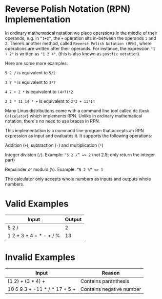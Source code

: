 # Reverse Polish Notation (RPN) Implementation

In ordinary mathematical notation we place operations in the middle of their operands, e.g. in `“1+2”`, the `+` operation sits in-between the operands `1` and `2`. There’s another method, called `Reverse Polish Notation (RPN)`, where operations are written after their operands. For instance, the expression `"1 + 2"` is written as `"1 2 +"`. (this is also known as `postfix notation`).

Here are some more examples:

`5 2 /` is equivalent to `5/2`

`3 7 *` is equivalent to `3*7`

`4 7 + 2 *` is equivalent to `(4+7)*2`

`2 3 * 11 14 * +` is equivalent to `2*3 + 11*14`


Many Linux distributions come with a command line tool called dc (`Desk Calculator`) which implements RPN. Unlike in ordinary mathematical notation, there's no need to use braces in RPN.

This implementation is a command line program that accepts an RPN expression as input and evaluates it. It supports the following operations:

Addition (`+`), subtraction (`-`) and multiplication (`*`)

Integer division (`/`). Example: `“5 2 /” => 2` (not 2.5; only return the integer part)

Remainder or modulo (`%`). Example: `“5 2 %” => 1`

The calculator only accepts whole numbers as inputs and outputs whole numbers.

# Valid Examples


| Input        | Output |
|--------------|--------|
| 5 2 / | 2      |
| 1 2 + 3 * 4 + * - + / % | 13     |

# Invalid Examples

| Input        | Reason |
|--------------|--------|
| (1 2) + (3 * 4) + | Contains paranthesis |
 | 10 6 9 3 + -11 * / * 17 + 5 + | Contains negative number |
